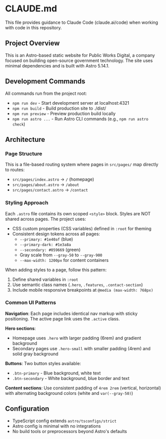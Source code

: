 # CLAUDE.md

This file provides guidance to Claude Code (claude.ai/code) when working with code in this repository.

## Project Overview

This is an Astro-based static website for Public Works Digital, a company focused on building open-source government technology. The site uses minimal dependencies and is built with Astro 5.14.1.

## Development Commands

All commands run from the project root:

- `npm run dev` - Start development server at localhost:4321
- `npm run build` - Build production site to ./dist/
- `npm run preview` - Preview production build locally
- `npm run astro ...` - Run Astro CLI commands (e.g., `npm run astro check`)

## Architecture

### Page Structure

This is a file-based routing system where pages in `src/pages/` map directly to routes:
- `src/pages/index.astro` → `/` (homepage)
- `src/pages/about.astro` → `/about`
- `src/pages/contact.astro` → `/contact`

### Styling Approach

Each `.astro` file contains its own scoped `<style>` block. Styles are NOT shared across pages. The project uses:
- CSS custom properties (CSS variables) defined in `:root` for theming
- Consistent design tokens across all pages:
  - `--primary: #1e40af` (blue)
  - `--primary-dark: #1e3a8a`
  - `--secondary: #059669` (green)
  - Gray scale from `--gray-50` to `--gray-900`
  - `--max-width: 1200px` for content containers

When adding styles to a page, follow this pattern:
1. Define shared variables in `:root`
2. Use semantic class names (`.hero`, `.features`, `.contact-section`)
3. Include mobile responsive breakpoints at `@media (max-width: 768px)`

### Common UI Patterns

**Navigation**: Each page includes identical nav markup with sticky positioning. The active page link uses the `.active` class.

**Hero sections**:
- Homepage uses `.hero` with larger padding (6rem) and gradient background
- Secondary pages use `.hero-small` with smaller padding (4rem) and solid gray background

**Buttons**: Two button styles available:
- `.btn-primary` - Blue background, white text
- `.btn-secondary` - White background, blue border and text

**Content sections**: Use consistent padding of `4rem 2rem` (vertical, horizontal) with alternating background colors (white and `var(--gray-50)`)

## Configuration

- TypeScript config extends `astro/tsconfigs/strict`
- Astro config is minimal with no integrations
- No build tools or preprocessors beyond Astro's defaults
